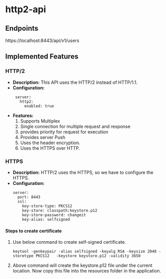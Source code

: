 # http2-api

## Endpoints
 https://localhost:8443/api/v1/users

## Implemented Features

### HTTP/2
* **Description:** This API uses the HTTP/2 instead of HTTP/1.1.
* **Configuration:** 
   ````  
    server:
      http2:
        enabled: true

* **Features:**
  1. Supports Multiplex
  2. Single connection for multiple request and response
  3. provides priority for request for execution
  4. Provides server Push
  5. Uses the header encryption.
  6. Uses the HTTPS over HTTP.



### HTTPS
* **Description:** HTTP/2 uses the HTTPS, so we have to configure the HTTPS.
*  **Configuration:**
   ````
   server:
     port: 8443
     ssl:
       key-store-type: PKCS12
       key-store: classpath:keystore.p12
       key-store-password: changeit
       key-alias: selfsigned
   
#### Steps to create certificate
1. Use below command to create self-signed certificate.
   ````
   keytool -genkeypair -alias selfsigned -keyalg RSA -keysize 2048 -storetype PKCS12   -keystore keystore.p12 -validity 3650

2. Above command will create the keystore.p12 file under the current location. Now copy this file into the resources folder in the application.
